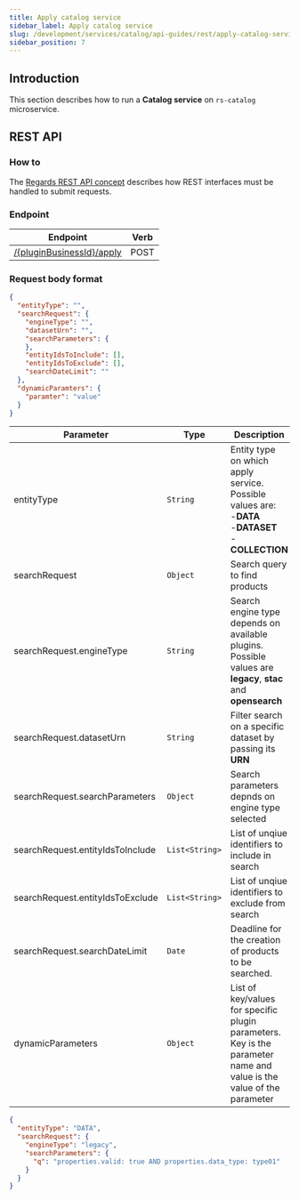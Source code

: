 ```yaml
---
title: Apply catalog service
sidebar_label: Apply catalog service
slug: /development/services/catalog/api-guides/rest/apply-catalog-service
sidebar_position: 7
---
```


## Introduction

This section describes how to run a **Catalog service** on `rs-catalog` microservice.

## REST API

### How to

The [Regards REST API concept](../../../../concepts/05-rest-api.md) describes how REST interfaces must be handled to
submit requests.

### Endpoint

| Endpoint                                               | Verb |
|--------------------------------------------------------|------|
| [/{pluginBusinessId}/apply](./catalog-api-swagger.mdx) | POST |

### Request body format

```json
{
  "entityType": "",
  "searchRequest": {
    "engineType": "",
    "datasetUrn": "",
    "searchParameters": {
    },
    "entityIdsToInclude": [],
    "entityIdsToExclude": [],
    "searchDateLimit": ""
  },
  "dynamicParamters": {
    "paramter": "value"
  }
}
```

| Parameter                        | Type           | Description                                                                                                          | Mandatory |
|----------------------------------|----------------|----------------------------------------------------------------------------------------------------------------------|-----------|
| entityType                       | `String`       | Entity type on which apply service. Possible values are: <br/>-**DATA**<br/>-**DATASET**<br/>-**COLLECTION**<br/>    | True      |
| searchRequest                    | `Object`       | Search query to find products                                                                                        | True      |
| searchRequest.engineType         | `String`       | Search engine type depends on available plugins. Possible values are **legacy**, **stac** and **opensearch**         | True      |
| searchRequest.datasetUrn         | `String`       | Filter search on a specific dataset by passing its **URN**                                                           | False     |
| searchRequest.searchParameters   | `Object`       | Search parameters depnds on engine type selected                                                                     | True      |
| searchRequest.entityIdsToInclude | `List<String>` | List of unqiue identifiers to include in search                                                                      | False     |
| searchRequest.entityIdsToExclude | `List<String>` | List of unqiue identifiers to exclude from search                                                                    | False     |
| searchRequest.searchDateLimit    | `Date`         | Deadline for the creation of products to be searched.                                                                | False     |
| dynamicParameters                | `Object`       | List of key/values for specific plugin parameters. Key is the parameter name and value is the value of the parameter | False     |

```json title='Example to aplly a download plugin with legcy engine'
{
  "entityType": "DATA",
  "searchRequest": {
    "engineType": "legacy",
    "searchParameters": {
      "q": "properties.valid: true AND properties.data_type: type01"
    }
  }
}
```